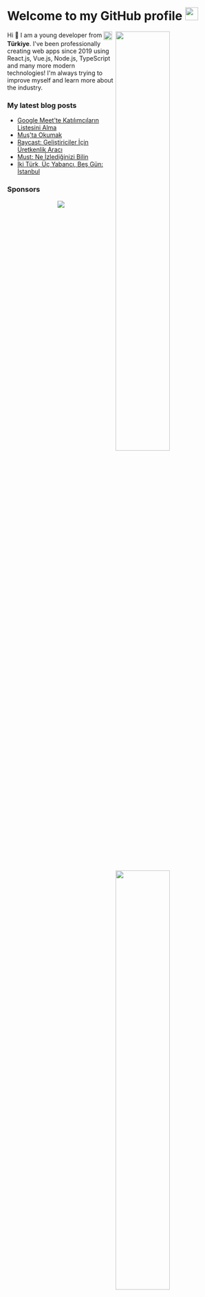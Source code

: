 <h1>Welcome to my GitHub profile <img src="https://media.giphy.com/media/Q7LHmoFwVP6Yc1swZs/giphy.gif" height="30px"></h1>

<img width="50%" align="right" src="https://github-readme-stats.vercel.app/api?username=eggsy&count_private=true&show_icons=true&theme=dark&hide_border=true&include_all_commits=true">
<img width="50%" height="1px" align="right" src="https://i.imgur.com/DkKayja.png">
<img width="50%" align="right" src="https://github-readme-stats.vercel.app/api/top-langs/?username=eggsy&theme=dark&hide_border=true&layout=compact">

Hi 👋 I am a young developer from <img width="20" height="20" align="center" src="https://i.imgur.com/ff547ZT.png"> **Türkiye**. I've been professionally creating web apps since 2019 using React.js, Vue.js, Node.js, TypeScript and many more modern technologies! I'm always trying to improve myself and learn more about the industry.

### My latest blog posts

<!-- BLOG-POST-LIST:START -->
- [Google Meet&#39;te Katılımcıların Listesini Alma](https://eggsy.xyz/blog/google-meet-katilimci-kaydi)
- [Muş&#39;ta Okumak](https://eggsy.xyz/blog/musta-okumak)
- [Raycast: Geliştiriciler İçin Üretkenlik Aracı](https://eggsy.xyz/blog/raycast-uretkenlik-araci)
- [Must: Ne İzlediğinizi Bilin](https://eggsy.xyz/blog/must-ne-izlediginizi-bilin)
- [İki Türk, Üç Yabancı, Beş Gün: İstanbul](https://eggsy.xyz/blog/iki-turk-uc-yabanci-bes-gun)
<!-- BLOG-POST-LIST:END -->

### Sponsors

<p align="center">
  <a href="https://github.com/sponsors/eggsy">
    <img src='https://cdn.jsdelivr.net/gh/eggsy/.github/sponsors.svg'/>
  </a>
</p>
